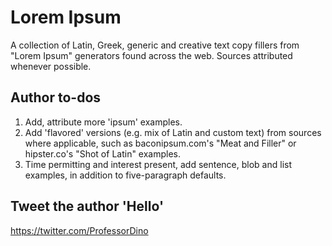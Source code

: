 # Lorem Ipsum

A collection of Latin, Greek, generic and creative text copy fillers from "Lorem Ipsum" generators found across the web. Sources attributed whenever possible.

## Author to-dos

1. Add, attribute more 'ipsum' examples.
2. Add 'flavored' versions (e.g. mix of Latin and custom text) from sources where applicable, such as baconipsum.com's "Meat and Filler" or hipster.co's "Shot of Latin" examples.
3. Time permitting and interest present, add sentence, blob and list examples, in addition to five-paragraph defaults.

## Tweet the author 'Hello'

https://twitter.com/ProfessorDino
